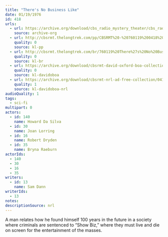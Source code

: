 ```yaml
---
title: "There's No Business Like"
date: 01/19/1976
id: 418
urls: 
  - url: https://archive.org/download/cbs_radio_mystery_theater/cbs_radio_mystery_theater-0401-0450.zip/cbs_radio_mystery_theater-0401-0450%2Fcbsrmt_0418_theres_no_business_like.mp3
    source: archive-org
  - url: http://cbsrmt.thelongtrek.com/pp/CBSRMT%20-%20760119%200418%20There%27s%20No%20Business%20Like_pp.mp3
    quality: 0
    source: kl-pp
  - url: http://cbsrmt.thelongtrek.com/br/760119%20There%27s%20No%20Business%20Like-WOR.mp3
    quality: 0
    source: kl-br
  - url: https://archive.org/download/cbsrmt-david-oxford-boa-collection/CBSRMT-760119-0418-There's-No-Business-Like-(128-44)_WBBM-JE-{BoA}.mp3
    quality: 0
    source: kl-davidoboa
  - url: https://archive.org/download/cbsrmt-nrl-ad-free-collection/0418%20CBSRMT-760119-0418-There's-No-Business-Like-(128-44)_WBBM-JE-%7BBoA%7D%20(no%20ads).mp3
    quality: 1
    source: kl-davidoboa-nrl
audioQuality: 1
tags: 
  - sci-fi
multipart: 0
actors:  
  - id: 140
    name: Howard Da Silva  
  - id: 30
    name: Joan Lorring  
  - id: 16
    name: Robert Dryden  
  - id: 35
    name: Bryna Raeburn
actorIds:  
  - 140  
  - 30  
  - 16  
  - 35
writers:  
  - id: 13
    name: Sam Dann
writerIds:  
  - 13
notes: 
descriptionSource: nrl
---
```

A man relates how he found himself 100 years in the future in a society where criminals are sentenced to “Show Biz,” where they must live and die on screen for the entertainment of the masses.